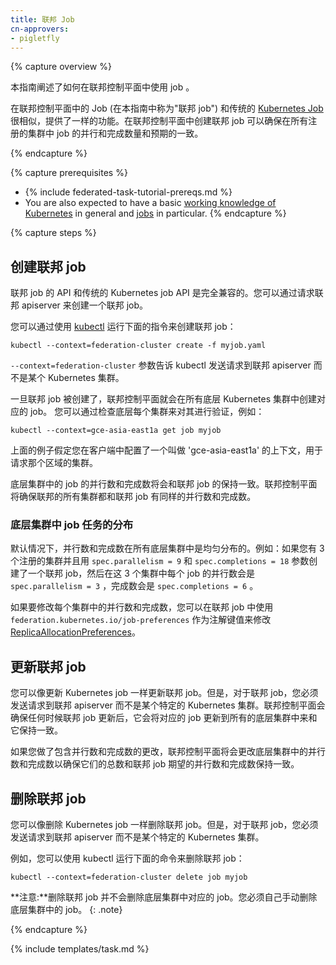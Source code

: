 ```yaml
---
title: 联邦 Job
cn-approvers:
- pigletfly
---
```

<!--
---
title: Federated Jobs
---
-->

{% capture overview %}

<!--
This guide explains how to use jobs in the federation control plane.

Jobs in the federation control plane (referred to as "federated jobs" in
this guide) are similar to the traditional [Kubernetes
jobs](/docs/concepts/workloads/controllers/job/), and provide the same functionality.
Creating jobs in the federation control plane ensures that the desired number of
parallelism and completions exist across the registered clusters.
-->
本指南阐述了如何在联邦控制平面中使用 job 。

在联邦控制平面中的 Job (在本指南中称为"联邦 job") 和传统的 [Kubernetes Job](/docs/concepts/workloads/controllers/job/)很相似，提供了一样的功能。在联邦控制平面中创建联邦 job 可以确保在所有注册的集群中 job 的并行和完成数量和预期的一致。

{% endcapture %}

{% capture prerequisites %}

* {% include federated-task-tutorial-prereqs.md %}
* You are also expected to have a basic
[working knowledge of Kubernetes](/docs/setup/) in
general and [jobs](/docs/concepts/workloads/controllers/jobs-run-to-completion/) in particular.
{% endcapture %}

{% capture steps %}

<!--
## Creating a federated job

The API for federated jobs is fully compatible with the
API for traditional Kubernetes jobs. You can create a job by sending
a request to the federation apiserver.
-->
## 创建联邦 job

联邦 job 的 API 和传统的 Kubernetes job API 是完全兼容的。您可以通过请求联邦 apiserver 来创建一个联邦 job。

<!--
You can do that using [kubectl](/docs/user-guide/kubectl/) by running:
-->
您可以通过使用 [kubectl](/docs/user-guide/kubectl/) 运行下面的指令来创建联邦 job：

``` shell
kubectl --context=federation-cluster create -f myjob.yaml
```
<!--
The '--context=federation-cluster' flag tells kubectl to submit the
request to the federation API server instead of sending it to a Kubernetes
cluster.-->

`--context=federation-cluster` 参数告诉 kubectl 发送请求到联邦 apiserver 而不是某个 Kubernetes 集群。
<!--
Once a federated job is created, the federation control plane creates
a job in all underlying Kubernetes clusters.
You can verify this by checking each of the underlying clusters, for example:-->

一旦联邦 job 被创建了，联邦控制平面就会在所有底层 Kubernetes 集群中创建对应的 job。
您可以通过检查底层每个集群来对其进行验证，例如：

``` shell
kubectl --context=gce-asia-east1a get job myjob
```
<!--
The previous example assumes that you have a context named `gce-asia-east1a`
configured in your client for your cluster in that zone.-->
上面的例子假定您在客户端中配置了一个叫做 'gce-asia-east1a' 的上下文，用于请求那个区域的集群。

<!--
The jobs in the underlying clusters match the federated job
except in the number of parallelism and completions. The federation control plane ensures that the
sum of the parallelism and completions in each cluster matches the desired number of parallelism and completions in the
federated job.
-->
底层集群中的 job 的并行数和完成数将会和联邦 job 的保持一致。联邦控制平面将确保联邦的所有集群都和联邦 job 有同样的并行数和完成数。

<!--
### Spreading job tasks in underlying clusters
-->
### 底层集群中 job 任务的分布

<!--
By default, parallelism and completions are spread equally in all underlying clusters. For example:
if you have 3 registered clusters and you create a federated job with
`spec.parallelism = 9` and `spec.completions = 18`, then each job in the 3 clusters has
`spec.parallelism = 3` and `spec.completions = 6`.-->
默认情况下，并行数和完成数在所有底层集群中是均匀分布的。例如：如果您有 3 个注册的集群并且用 `spec.parallelism = 9` 和 `spec.completions = 18` 参数创建了一个联邦 job，然后在这 3 个集群中每个 job 的并行数会是 `spec.parallelism = 3` ，完成数会是 `spec.completions = 6` 。
<!--
To modify the number of parallelism and completions in each cluster, you can specify
[ReplicaAllocationPreferences](https://github.com/kubernetes/federation/blob/{{page.githubbranch}}/apis/federation/types.go)
as an annotation with key `federation.kubernetes.io/job-preferences`
on the federated job.
-->
如果要修改每个集群中的并行数和完成数，您可以在联邦 job 中使用 `federation.kubernetes.io/job-preferences` 作为注解键值来修改 [ReplicaAllocationPreferences](https://github.com/kubernetes/federation/blob/{{page.githubbranch}}/apis/federation/types.go)。

<!--
## Updating a federated job-->
## 更新联邦 job
<!--
You can update a federated job as you would update a Kubernetes
job; however, for a federated job, you must send the request to
the federation API server instead of sending it to a specific Kubernetes cluster.
The federation control plane ensures that whenever the federated job is
updated, it updates the corresponding job in all underlying clusters to
match it.-->
您可以像更新 Kubernetes job 一样更新联邦 job。但是，对于联邦 job，您必须发送请求到联邦 apiserver 而不是某个特定的 Kubernetes 集群。联邦控制平面会确保任何时候联邦 job 更新后，它会将对应的 job 更新到所有的底层集群中来和它保持一致。

<!--
If your update includes a change in number of parallelism and completions, the federation
control plane changes the number of parallelism and completions in underlying clusters to
ensure that their sum remains equal to the number of desired parallelism and completions in
federated job.
-->
如果您做了包含并行数和完成数的更改，联邦控制平面将会更改底层集群中的并行数和完成数以确保它们的总数和联邦 job 期望的并行数和完成数保持一致。
<!--
## Deleting a federated job-->
## 删除联邦 job

<!--
You can delete a federated job as you would delete a Kubernetes
job; however, for a federated job, you must send the request to
the federation API server instead of sending it to a specific Kubernetes cluster.-->
您可以像删除 Kubernetes job 一样删除联邦 job。但是，对于联邦 job，您必须发送请求到联邦 apiserver 而不是某个特定的 Kubernetes 集群。

<!--For example, with kubectl:-->
例如，您可以使用 kubectl 运行下面的命令来删除联邦 job：

```shell
kubectl --context=federation-cluster delete job myjob
```
<!--
**Note:** Deleting a federated job will not delete the
corresponding jobs from underlying clusters.
You must delete the underlying jobs manually.
{: .note}
-->
**注意:**删除联邦 job 并不会删除底层集群中对应的 job。您必须自己手动删除底层集群中的 job。
{: .note}

{% endcapture %}

{% include templates/task.md %}
